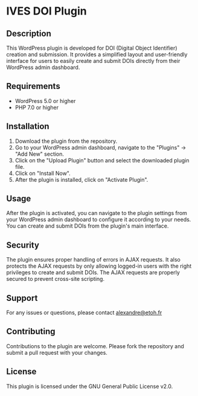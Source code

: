 # IVES DOI Plugin

## Description

This WordPress plugin is developed for DOI (Digital Object Identifier) creation and submission. It provides a simplified layout and user-friendly interface for users to easily create and submit DOIs directly from their WordPress admin dashboard.

## Requirements

- WordPress 5.0 or higher
- PHP 7.0 or higher

## Installation

1. Download the plugin from the repository.
2. Go to your WordPress admin dashboard, navigate to the "Plugins" -> "Add New" section.
3. Click on the "Upload Plugin" button and select the downloaded plugin file.
4. Click on "Install Now".
5. After the plugin is installed, click on "Activate Plugin".

## Usage

After the plugin is activated, you can navigate to the plugin settings from your WordPress admin dashboard to configure it according to your needs. You can create and submit DOIs from the plugin's main interface.

## Security

The plugin ensures proper handling of errors in AJAX requests. It also protects the AJAX requests by only allowing logged-in users with the right privileges to create and submit DOIs. The AJAX requests are properly secured to prevent cross-site scripting.

## Support

For any issues or questions, please contact alexandre@etoh.fr

## Contributing

Contributions to the plugin are welcome. Please fork the repository and submit a pull request with your changes.

## License

This plugin is licensed under the GNU General Public License v2.0.
